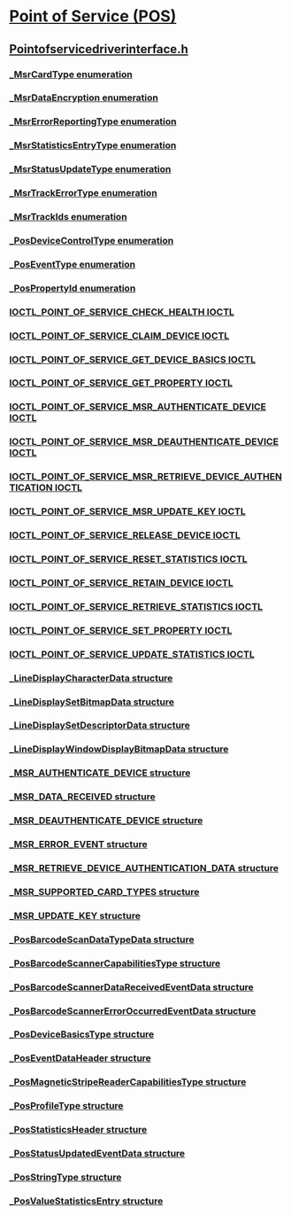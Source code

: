 # [Point of Service (POS)](../_pos/index.md)
## [Pointofservicedriverinterface.h](index.md)
### [_MsrCardType enumeration](../pointofservicedriverinterface/ne-pointofservicedriverinterface-_msrcardtype.md)
### [_MsrDataEncryption enumeration](../pointofservicedriverinterface/ne-pointofservicedriverinterface-_msrdataencryption.md)
### [_MsrErrorReportingType enumeration](../pointofservicedriverinterface/ne-pointofservicedriverinterface-_msrerrorreportingtype.md)
### [_MsrStatisticsEntryType enumeration](../pointofservicedriverinterface/ne-pointofservicedriverinterface-_msrstatisticsentrytype.md)
### [_MsrStatusUpdateType enumeration](../pointofservicedriverinterface/ne-pointofservicedriverinterface-_msrstatusupdatetype.md)
### [_MsrTrackErrorType enumeration](../pointofservicedriverinterface/ne-pointofservicedriverinterface-_msrtrackerrortype.md)
### [_MsrTrackIds enumeration](../pointofservicedriverinterface/ne-pointofservicedriverinterface-_msrtrackids.md)
### [_PosDeviceControlType enumeration](../pointofservicedriverinterface/ne-pointofservicedriverinterface-_posdevicecontroltype.md)
### [_PosEventType enumeration](../pointofservicedriverinterface/ne-pointofservicedriverinterface-_poseventtype.md)
### [_PosPropertyId enumeration](../pointofservicedriverinterface/ne-pointofservicedriverinterface-_pospropertyid.md)
### [IOCTL_POINT_OF_SERVICE_CHECK_HEALTH IOCTL](../pointofservicedriverinterface/ni-pointofservicedriverinterface-ioctl_point_of_service_check_health.md)
### [IOCTL_POINT_OF_SERVICE_CLAIM_DEVICE IOCTL](../pointofservicedriverinterface/ni-pointofservicedriverinterface-ioctl_point_of_service_claim_device.md)
### [IOCTL_POINT_OF_SERVICE_GET_DEVICE_BASICS IOCTL](../pointofservicedriverinterface/ni-pointofservicedriverinterface-ioctl_point_of_service_get_device_basics.md)
### [IOCTL_POINT_OF_SERVICE_GET_PROPERTY IOCTL](../pointofservicedriverinterface/ni-pointofservicedriverinterface-ioctl_point_of_service_get_property.md)
### [IOCTL_POINT_OF_SERVICE_MSR_AUTHENTICATE_DEVICE IOCTL](../pointofservicedriverinterface/ni-pointofservicedriverinterface-ioctl_point_of_service_msr_authenticate_device.md)
### [IOCTL_POINT_OF_SERVICE_MSR_DEAUTHENTICATE_DEVICE IOCTL](../pointofservicedriverinterface/ni-pointofservicedriverinterface-ioctl_point_of_service_msr_deauthenticate_device.md)
### [IOCTL_POINT_OF_SERVICE_MSR_RETRIEVE_DEVICE_AUTHENTICATION IOCTL](../pointofservicedriverinterface/ni-pointofservicedriverinterface-ioctl_point_of_service_msr_retrieve_device_authentication.md)
### [IOCTL_POINT_OF_SERVICE_MSR_UPDATE_KEY IOCTL](../pointofservicedriverinterface/ni-pointofservicedriverinterface-ioctl_point_of_service_msr_update_key.md)
### [IOCTL_POINT_OF_SERVICE_RELEASE_DEVICE IOCTL](../pointofservicedriverinterface/ni-pointofservicedriverinterface-ioctl_point_of_service_release_device.md)
### [IOCTL_POINT_OF_SERVICE_RESET_STATISTICS IOCTL](../pointofservicedriverinterface/ni-pointofservicedriverinterface-ioctl_point_of_service_reset_statistics.md)
### [IOCTL_POINT_OF_SERVICE_RETAIN_DEVICE IOCTL](../pointofservicedriverinterface/ni-pointofservicedriverinterface-ioctl_point_of_service_retain_device.md)
### [IOCTL_POINT_OF_SERVICE_RETRIEVE_STATISTICS IOCTL](../pointofservicedriverinterface/ni-pointofservicedriverinterface-ioctl_point_of_service_retrieve_statistics.md)
### [IOCTL_POINT_OF_SERVICE_SET_PROPERTY IOCTL](../pointofservicedriverinterface/ni-pointofservicedriverinterface-ioctl_point_of_service_set_property.md)
### [IOCTL_POINT_OF_SERVICE_UPDATE_STATISTICS IOCTL](../pointofservicedriverinterface/ni-pointofservicedriverinterface-ioctl_point_of_service_update_statistics.md)
### [_LineDisplayCharacterData structure](../pointofservicedriverinterface/ns-pointofservicedriverinterface-_linedisplaycharacterdata.md)
### [_LineDisplaySetBitmapData structure](../pointofservicedriverinterface/ns-pointofservicedriverinterface-_linedisplaysetbitmapdata.md)
### [_LineDisplaySetDescriptorData structure](../pointofservicedriverinterface/ns-pointofservicedriverinterface-_linedisplaysetdescriptordata.md)
### [_LineDisplayWindowDisplayBitmapData structure](../pointofservicedriverinterface/ns-pointofservicedriverinterface-_linedisplaywindowdisplaybitmapdata.md)
### [_MSR_AUTHENTICATE_DEVICE structure](../pointofservicedriverinterface/ns-pointofservicedriverinterface-_msr_authenticate_device.md)
### [_MSR_DATA_RECEIVED structure](../pointofservicedriverinterface/ns-pointofservicedriverinterface-_msr_data_received.md)
### [_MSR_DEAUTHENTICATE_DEVICE structure](../pointofservicedriverinterface/ns-pointofservicedriverinterface-_msr_deauthenticate_device.md)
### [_MSR_ERROR_EVENT structure](../pointofservicedriverinterface/ns-pointofservicedriverinterface-_msr_error_event.md)
### [_MSR_RETRIEVE_DEVICE_AUTHENTICATION_DATA structure](../pointofservicedriverinterface/ns-pointofservicedriverinterface-_msr_retrieve_device_authentication_data.md)
### [_MSR_SUPPORTED_CARD_TYPES structure](../pointofservicedriverinterface/ns-pointofservicedriverinterface-_msr_supported_card_types.md)
### [_MSR_UPDATE_KEY structure](../pointofservicedriverinterface/ns-pointofservicedriverinterface-_msr_update_key.md)
### [_PosBarcodeScanDataTypeData structure](../pointofservicedriverinterface/ns-pointofservicedriverinterface-_posbarcodescandatatypedata.md)
### [_PosBarcodeScannerCapabilitiesType structure](../pointofservicedriverinterface/ns-pointofservicedriverinterface-_posbarcodescannercapabilitiestype.md)
### [_PosBarcodeScannerDataReceivedEventData structure](../pointofservicedriverinterface/ns-pointofservicedriverinterface-_posbarcodescannerdatareceivedeventdata.md)
### [_PosBarcodeScannerErrorOccurredEventData structure](../pointofservicedriverinterface/ns-pointofservicedriverinterface-_posbarcodescannererroroccurredeventdata.md)
### [_PosDeviceBasicsType structure](../pointofservicedriverinterface/ns-pointofservicedriverinterface-_posdevicebasicstype.md)
### [_PosEventDataHeader structure](../pointofservicedriverinterface/ns-pointofservicedriverinterface-_poseventdataheader.md)
### [_PosMagneticStripeReaderCapabilitiesType structure](../pointofservicedriverinterface/ns-pointofservicedriverinterface-_posmagneticstripereadercapabilitiestype.md)
### [_PosProfileType structure](../pointofservicedriverinterface/ns-pointofservicedriverinterface-_posprofiletype.md)
### [_PosStatisticsHeader structure](../pointofservicedriverinterface/ns-pointofservicedriverinterface-_posstatisticsheader.md)
### [_PosStatusUpdatedEventData structure](../pointofservicedriverinterface/ns-pointofservicedriverinterface-_posstatusupdatedeventdata.md)
### [_PosStringType structure](../pointofservicedriverinterface/ns-pointofservicedriverinterface-_posstringtype.md)
### [_PosValueStatisticsEntry structure](../pointofservicedriverinterface/ns-pointofservicedriverinterface-_posvaluestatisticsentry.md)
